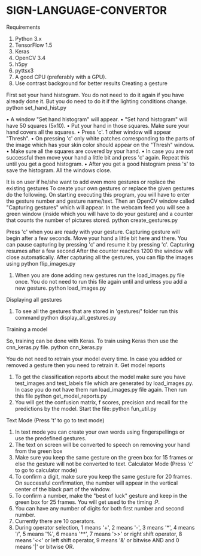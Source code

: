# SIGN-LANGUAGE-CONVERTOR


Requirements
1.	Python 3.x
2.	TensorFlow 1.5
3.	Keras
4.	OpenCV 3.4
5.	h5py
6.	pyttsx3
7.	A good CPU (preferably with a GPU).
8.	Use contrast background for better results
Creating a gesture

First set your hand histogram. You do not need to do it again if you have already done it. But you do need to do it if the lighting conditions change. 
python set_hand_hist.py


•	A window "Set hand histogram" will appear.
•	"Set hand histogram" will have 50 squares (5x10).
•	Put your hand in those squares. Make sure your hand covers all the squares.
•	Press 'c'. 1 other window will appear "Thresh".
•	On pressing 'c' only white patches corresponding to the parts of the image which has your skin color should appear on the "Thresh" window.
•	Make sure all the squares are covered by your hand.
•	In case you are not successful then move your hand a little bit and press 'c' again. Repeat this until you get a good histogram.
•	After you get a good histogram press 's' to save the histogram. All the windows close.

It is on user if he/she want to add even more gestures or replace the existing gestures To create your own gestures or replace the given gestures do the following. On starting executing this program, you will have to enter the gesture number and gesture name/text. Then an OpenCV window called "Capturing gestures" which will appear. In the webcam feed you will see a green window (inside which you will have to do your gesture) and a counter that counts the number of pictures stored.
python create_gestures.py 

Press 'c' when you are ready with your gesture. Capturing gesture will begin after a few seconds. Move your hand a little bit here and there. You can pause capturing by pressing 'c' and resume it by pressing 'c'. Capturing resumes after a few second After the counter reaches 1200 the window will close automatically.
After capturing all the gestures, you can flip the images using
python flip_images.py
1.	When you are done adding new gestures run the load_images.py file once. You do not need to run this file again until and unless you add a new gesture.
python load_images.py


Displaying all gestures
1.	To see all the gestures that are stored in 'gestures/' folder run this command
python display_all_gestures.py


Training a model

So, training can be done with Keras. To train using Keras then use the cnn_keras.py file.
python cnn_keras.py

You do not need to retrain your model every time. In case you added or removed a gesture then you need to retrain it.
Get model reports
1.	To get the classification reports about the model make sure you have test_images and test_labels file which are generated by load_images.py. In case you do not have them run load_images.py file again. Then run this file
python get_model_reports.py
2.	You will get the confusion matrix, f scores, precision and recall for the predictions by the model.
Start the file:
python fun_util.py

Text Mode (Press 't' to go to text mode)
1.	In text mode you can create your own words using fingerspellings or use the predefined gestures.
2.	The text on screen will be converted to speech on removing your hand from the green box
3.	Make sure you keep the same gesture on the green box for 15 frames or else the gesture will not be converted to text.
Calculator Mode (Press 'c' to go to calculator mode)
1.	To confirm a digit, make sure you keep the same gesture for 20 frames. On successful confirmation, the number will appear in the vertical center of the black part of the window.
2.	To confirm a number, make the "best of luck" gesture and keep in the green box for 25 frames. You will get used to the timing :P.
3.	You can have any number of digits for both first number and second number.
4.	Currently there are 10 operators.
5.	During operator selection, 1 means '+', 2 means '-', 3 means '*', 4 means '/', 5 means '%', 6 means '**', 7 means '>>' or right shift operator, 8 means '<<' or left shift operator, 9 means '&' or bitwise AND and 0 means '|' or bitwise OR.
